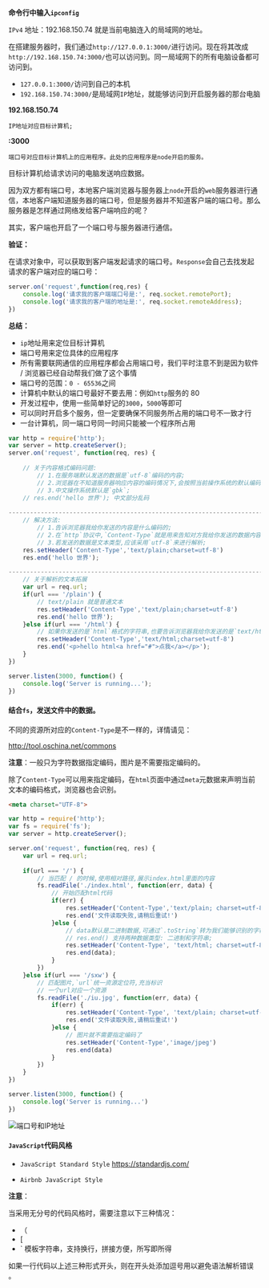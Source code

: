 **命令行中输入`ipconfig`**

`IPv4` 地址：192.168.150.74 就是当前电脑连入的局域网的地址。

在搭建服务器时，我们通过`http://127.0.0.1:3000/`进行访问。现在将其改成`http://192.168.150.74:3000/`也可以访问到。同一局域网下的所有电脑设备都可访问到。

- `127.0.0.1:3000/`访问到自己的本机 
- `192.168.150.74:3000/`是局域网`IP`地址，就能够访问到开启服务器的那台电脑 



**192.168.150.74**

```
IP地址对应目标计算机;
```

**:3000**

```
端口号对应目标计算机上的应用程序。此处的应用程序是node开启的服务。
```



目标计算机给请求访问的电脑发送响应数据。

因为双方都有端口号，本地客户端浏览器与服务器上`node`开启的`web`服务器进行通信，本地客户端知道服务器的端口号，但是服务器并不知道客户端的端口号。那么服务器是怎样通过网络发给客户端响应的呢？

其实，客户端也开启了一个端口号与服务器进行通信。

**验证：**

在请求对象中，可以获取到客户端发起请求的端口号。`Response`会自己去找发起请求的客户端对应的端口号：

```javascript
server.on('request',function(req,res) {	
	console.log('请求我的客户端端口号是:', req.socket.remotePort); 
	console.log('请求我的客户端的地址是:', req.socket.remoteAddress);
})
```

**总结：**

- `ip`地址用来定位目标计算机
- 端口号用来定位具体的应用程序 
- 所有需要联网通信的应用程序都会占用端口号，我们平时注意不到是因为软件 / 浏览器已经自动帮我们做了这个事情 
- 端口号的范围：`0 - 65536`之间 
- 计算机中默认的端口号最好不要去用：例如`http`服务的 80 
- 开发过程中，使用一些简单好记的`3000`，`5000`等即可
- 可以同时开启多个服务，但一定要确保不同服务所占用的端口号不一致才行 
- 一台计算机，同一端口号同一时间只能被一个程序所占用 

```javascript
var http = require('http');
var server = http.createServer();
server.on('request', function(req, res) {
    
    // 关于内容格式编码问题:
		// 1.在服务端默认发送的数据是`utf-8`编码的内容;
		// 2.浏览器在不知道服务器响应内容的编码情况下,会按照当前操作系统的默认编码去解析;
		// 3.中文操作系统默认是`gbk`;
	// res.end('hello 世界'); 中文部分乱码
    
--------------------------------------------------------------------------------
	// 解决方法:
		// 1.告诉浏览器我给你发送的内容是什么编码的;
		// 2.在`http`协议中,`Content-Type`就是用来告知对方我给你发送的数据内容是什么类型的;
		// 3.若发送的数据是文本类型,应该采用`utf-8`来进行解析;
	res.setHeader('Content-Type','text/plain;charset=utf-8')
	res.end('hello 世界');

--------------------------------------------------------------------------------
	// 关于解析的文本拓展
	var url = req.url;
	if(url === '/plain') {
		// text/plain 就是普通文本
		res.setHeader('Content-Type','text/plain;charset=utf-8')
		res.end('hello 世界');
	}else if(url === '/html') {
		// 如果你发送的是`html`格式的字符串,也要告诉浏览器我给你发送的是`text/html`格式的内容
		res.setHeader('Content-Type','text/html;charset=utf-8')
		res.end('<p>hello html<a href="#">点我</a></p>');
	}
})

server.listen(3000, function() {
	console.log('Server is running...');
})
```



#### 结合`fs`，发送文件中的数据。

不同的资源所对应的`Content-Type`是不一样的，详情请见：

http://tool.oschina.net/commons

**注意**：一般只为字符数据指定编码，图片是不需要指定编码的。

除了`Content-Type`可以用来指定编码，在`html`页面中通过`meta`元数据来声明当前文本的编码格式，浏览器也会识别。

```html
<meta charset="UTF-8">
```

```javascript
var http = require('http');
var fs = require('fs');
var server = http.createServer();

server.on('request', function(req, res) {
	var url = req.url;
	
	if(url === '/') {
		// 当匹配 / 的时候,使用相对路径,展示index.html里面的内容
		fs.readFile('./index.html', function(err, data) { 
            // 开始匹配html代码
			if(err) {
				res.setHeader('Content-Type','text/plain; charset=utf-8')
				res.end('文件读取失败,请稍后重试!')
			}else {
				// data默认是二进制数据,可通过`.toString`转为我们能够识别的字符串;
				// res.end() 支持两种数据类型: 二进制和字符串;
				res.setHeader('Content-Type', 'text/html; charset=utf-8')
				res.end(data);
			}
		}) 
	}else if(url === '/sxw') { 
        // 匹配图片,`url`统一资源定位符,充当标识
        // 一个url对应一个资源
        fs.readFile('./iu.jpg', function(err, data) {
            if(err) {
                res.setHeader('Content-Type', 'text/plain; charset=utf-8')
                res.end('文件读取失败,请稍后重试!')
            }else {
                // 图片就不需要指定编码了
                res.setHeader('Content-Type','image/jpeg')
                res.end(data)
            }
        })
    }
})

server.listen(3000, function() {
	console.log('Server is running...')
})
```

![端口号和IP地址](C:\Users\lenovo\Desktop\2019年11月19日始\notes\Node\img\端口号和IP地址.png)



#### `JavaScript`代码风格

- `JavaScript Standard Style`	https://standardjs.com/ 

- `Airbnb JavaScript Style`



**注意**：

当采用无分号的代码风格时，需要注意以下三种情况：

- （
-   [
- ` 模板字符串，支持换行，拼接方便，所写即所得

如果一行代码以上述三种形式开头，则在开头处添加逗号用以避免语法解析错误 。

